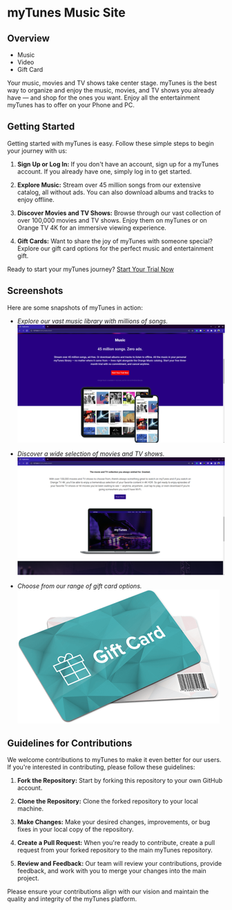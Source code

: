 # myTunes Music Site

## Overview

- Music
- Video
- Gift Card

Your music, movies and TV shows take center stage. myTunes is the best way to organize and enjoy the music, movies, and TV shows you already have — and shop for the ones you want. Enjoy all the entertainment myTunes has to offer on your Phone and PC.

## Getting Started

Getting started with myTunes is easy. Follow these simple steps to begin your journey with us:

1. **Sign Up or Log In:** If you don't have an account, sign up for a myTunes account. If you already have one, simply log in to get started.

2. **Explore Music:** Stream over 45 million songs from our extensive catalog, all without ads. You can also download albums and tracks to enjoy offline.

3. **Discover Movies and TV Shows:** Browse through our vast collection of over 100,000 movies and TV shows. Enjoy them on myTunes or on Orange TV 4K for an immersive viewing experience.

4. **Gift Cards:** Want to share the joy of myTunes with someone special? Explore our gift card options for the perfect music and entertainment gift.

Ready to start your myTunes journey? [Start Your Trial Now](#)

## Screenshots

Here are some snapshots of myTunes in action:

- _Explore our vast music library with millions of songs._ ![Music](/Images/Screenshots/ss2.png)

- _Discover a wide selection of movies and TV shows._ ![Movies](/Images/Screenshots/ss3.png)

- _Choose from our range of gift card options._ ![Gift Cards](/Images/gift_card.png)

## Guidelines for Contributions

We welcome contributions to myTunes to make it even better for our users. If you're interested in contributing, please follow these guidelines:

1. **Fork the Repository:** Start by forking this repository to your own GitHub account.

2. **Clone the Repository:** Clone the forked repository to your local machine.

3. **Make Changes:** Make your desired changes, improvements, or bug fixes in your local copy of the repository.

4. **Create a Pull Request:** When you're ready to contribute, create a pull request from your forked repository to the main myTunes repository.

5. **Review and Feedback:** Our team will review your contributions, provide feedback, and work with you to merge your changes into the main project.

Please ensure your contributions align with our vision and maintain the quality and integrity of the myTunes platform.
